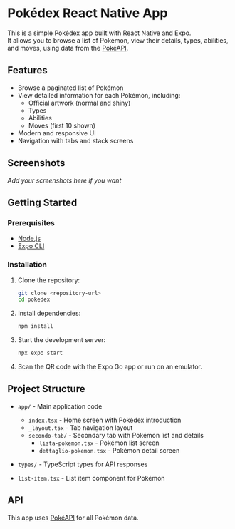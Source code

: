 # Pokédex React Native App

This is a simple Pokédex app built with React Native and Expo.  
It allows you to browse a list of Pokémon, view their details, types, abilities, and moves, using data from the [PokéAPI](https://pokeapi.co/).

## Features

- Browse a paginated list of Pokémon
- View detailed information for each Pokémon, including:
  - Official artwork (normal and shiny)
  - Types
  - Abilities
  - Moves (first 10 shown)
- Modern and responsive UI
- Navigation with tabs and stack screens

## Screenshots

_Add your screenshots here if you want_

## Getting Started

### Prerequisites

- [Node.js](https://nodejs.org/)
- [Expo CLI](https://docs.expo.dev/get-started/installation/)

### Installation

1. Clone the repository:
   ```sh
   git clone <repository-url>
   cd pokedex
   ```
2. Install dependencies:
   ```sh
   npm install
   ```
3. Start the development server:
   ```sh
   npx expo start
   ```

4. Scan the QR code with the Expo Go app or run on an emulator.

## Project Structure

- `app/` - Main application code
  - `index.tsx` - Home screen with Pokédex introduction
  - `_layout.tsx` - Tab navigation layout
  - `secondo-tab/` - Secondary tab with Pokémon list and details
    - `lista-pokemon.tsx` - Pokémon list screen
    - `dettaglio-pokemon.tsx` - Pokémon detail screen

- `types/` - TypeScript types for API responses
- `list-item.tsx` - List item component for Pokémon

## API

This app uses [PokéAPI](https://pokeapi.co/) for all Pokémon data.

